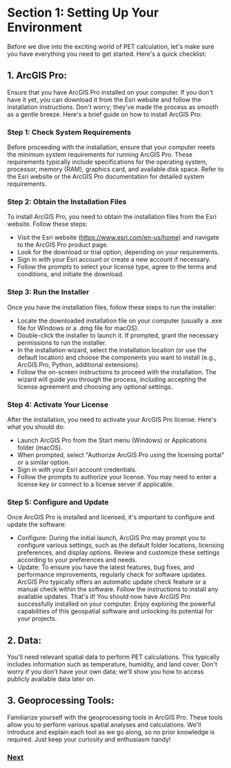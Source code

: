 # Section 1: Setting Up Your Environment

Before we dive into the exciting world of PET calculation, let's make sure you have everything you need to get started. Here's a quick checklist:

## 1. ArcGIS Pro: 

Ensure that you have ArcGIS Pro installed on your computer. If you don't have it yet, you can download it from the Esri website and follow the installation instructions. Don't worry; they've made the process as smooth as a gentle breeze. Here's a brief guide on how to install ArcGIS Pro:

### Step 1: Check System Requirements

Before proceeding with the installation, ensure that your computer meets the minimum system requirements for running ArcGIS Pro. These requirements typically include specifications for the operating system, processor, memory (RAM), graphics card, and available disk space. Refer to the Esri website or the ArcGIS Pro documentation for detailed system requirements.
### Step 2: Obtain the Installation Files
To install ArcGIS Pro, you need to obtain the installation files from the Esri website. Follow these steps:
*	Visit the Esri website (https://www.esri.com/en-us/home) and navigate to the ArcGIS Pro product page.
*	Look for the download or trial option, depending on your requirements.
*	Sign in with your Esri account or create a new account if necessary.
*	Follow the prompts to select your license type, agree to the terms and conditions, and initiate the download.

### Step 3: Run the Installer
Once you have the installation files, follow these steps to run the installer:
*	Locate the downloaded installation file on your computer (usually a .exe file for Windows or a .dmg file for macOS).
*	Double-click the installer to launch it. If prompted, grant the necessary permissions to run the installer.
*	In the installation wizard, select the installation location (or use the default location) and choose the components you want to install (e.g., ArcGIS Pro, Python, additional extensions).
*	Follow the on-screen instructions to proceed with the installation. The wizard will guide you through the process, including accepting the license agreement and choosing any optional settings.

### Step 4: Activate Your License
After the installation, you need to activate your ArcGIS Pro license. Here's what you should do:
*	Launch ArcGIS Pro from the Start menu (Windows) or Applications folder (macOS).
*	When prompted, select "Authorize ArcGIS Pro using the licensing portal" or a similar option.
*	Sign in with your Esri account credentials.
*	Follow the prompts to authorize your license. You may need to enter a license key or connect to a license server if applicable.

### Step 5: Configure and Update
Once ArcGIS Pro is installed and licensed, it's important to configure and update the software:
*	Configure: During the initial launch, ArcGIS Pro may prompt you to configure various settings, such as the default folder locations, licensing preferences, and display options. Review and customize these settings according to your preferences and needs.
*	Update: To ensure you have the latest features, bug fixes, and performance improvements, regularly check for software updates. ArcGIS Pro typically offers an automatic update check feature or a manual check within the software. Follow the instructions to install any available updates.
That's it! You should now have ArcGIS Pro successfully installed on your computer. Enjoy exploring the powerful capabilities of this geospatial software and unlocking its potential for your projects.

## 2. Data: 
You'll need relevant spatial data to perform PET calculations. This typically includes information such as temperature, humidity, and land cover. Don't worry if you don't have your own data; we'll show you how to access publicly available data later on.

## 3. Geoprocessing Tools: 
Familiarize yourself with the geoprocessing tools in ArcGIS Pro. These tools allow you to perform various spatial analyses and calculations. We'll introduce and explain each tool as we go along, so no prior knowledge is required. Just keep your curiosity and enthusiasm handy!

### [Next](Section%202.md)
